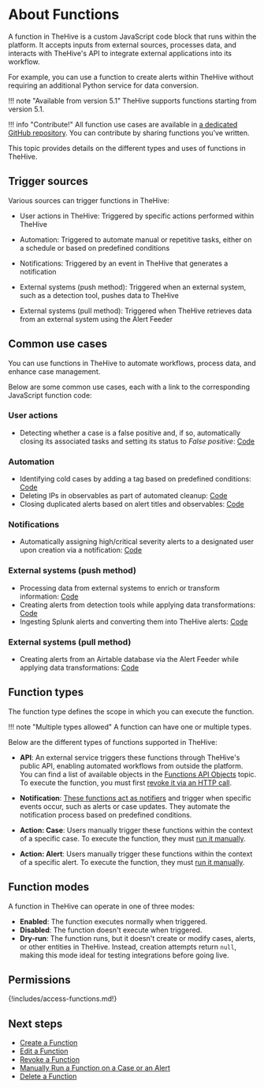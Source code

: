 # About Functions

A function in TheHive is a custom JavaScript code block that runs within the platform. It accepts inputs from external sources, processes data, and interacts with TheHive's API to integrate external applications into its workflow.

For example, you can use a function to create alerts within TheHive without requiring an additional Python service for data conversion.

!!! note "Available from version 5.1"
    TheHive supports functions starting from version 5.1.

!!! info "Contribute!"
    All function use cases are available in [a dedicated GitHub repository](). You can contribute by sharing functions you’ve written.

This topic provides details on the different types and uses of functions in TheHive.

## Trigger sources

Various sources can trigger functions in TheHive:

* User actions in TheHive: Triggered by specific actions performed within TheHive

* Automation: Triggered to automate manual or repetitive tasks, either on a schedule or based on predefined conditions

* Notifications: Triggered by an event in TheHive that generates a notification

* External systems (push method): Triggered when an external system, such as a detection tool, pushes data to TheHive

* External systems (pull method): Triggered when TheHive retrieves data from an external system using the Alert Feeder

## Common use cases

You can use functions in TheHive to automate workflows, process data, and enhance case management.

Below are some common use cases, each with a link to the corresponding JavaScript function code:

### User actions

* Detecting whether a case is a false positive and, if so, automatically closing its associated tasks and setting its status to *False positive*: [Code]()

### Automation

* Identifying cold cases by adding a tag based on predefined conditions: [Code]()
* Deleting IPs in observables as part of automated cleanup: [Code]()
* Closing duplicated alerts based on alert titles and observables: [Code]()

### Notifications

* Automatically assigning high/critical severity alerts to a designated user upon creation via a notification: [Code]()

### External systems (push method)

* Processing data from external systems to enrich or transform information: [Code]()
* Creating alerts from detection tools while applying data transformations: [Code]()
* Ingesting Splunk alerts and converting them into TheHive alerts: [Code]()

### External systems (pull method)

* Creating alerts from an Airtable database via the Alert Feeder while applying data transformations: [Code]()

## Function types

The function type defines the scope in which you can execute the function.

!!! note "Multiple types allowed"
    A function can have one or multiple types.

Below are the different types of functions supported in TheHive:

* **API**: An external service triggers these functions through TheHive's public API, enabling automated workflows from outside the platform. You can find a list of available objects in the [Functions API Objects](functions-api-objects.md) topic. To execute the function, you must first [revoke it via an HTTP call](revoke-a-function.md).

* **Notification**: [These functions act as notifiers](../manage-notifications/notifiers/function.md) and trigger when specific events occur, such as alerts or case updates. They automate the notification process based on predefined conditions.

* **Action: Case**: Users manually trigger these functions within the context of a specific case. To execute the function, they must [run it manually](run-a-function-case-alert.md).

* **Action: Alert**: Users manually trigger these functions within the context of a specific alert. To execute the function, they must [run it manually](run-a-function-case-alert.md).

## Function modes

A function in TheHive can operate in one of three modes:

* **Enabled**: The function executes normally when triggered.
* **Disabled**: The function doesn't execute when triggered.
* **Dry-run**: The function runs, but it doesn't create or modify cases, alerts, or other entities in TheHive. Instead, creation attempts return `null`, making this mode ideal for testing integrations before going live.

## Permissions

{!includes/access-functions.md!}

## Next steps

* [Create a Function](create-a-function.md)
* [Edit a Function](edit-a-function.md)
* [Revoke a Function](revoke-a-function.md)
* [Manually Run a Function on a Case or an Alert](run-a-function-case-alert.md)
* [Delete a Function](delete-a-function.md)